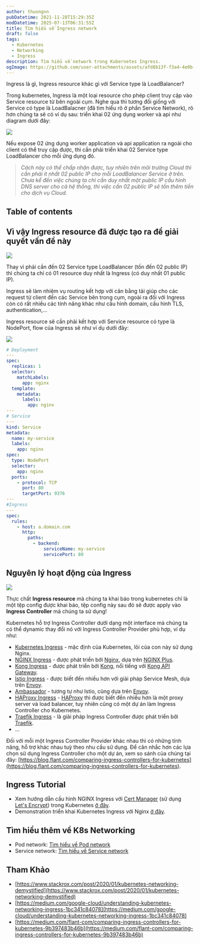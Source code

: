 ```yaml
---
author: thuongnn
pubDatetime: 2021-11-28T15:29:35Z
modDatetime: 2025-07-13T06:31:55Z
title: Tìm hiểu về Ingress network
draft: false
tags:
  - Kubernetes
  - Networking
  - Ingress
description: Tìm hiểu về network trong Kubernetes Ingress.
ogImage: https://github.com/user-attachments/assets/afd8b13f-f3a4-4e0b-a484-c293bf95e661
---
```


Ingress là gì, Ingress resource khác gì với Service type là LoadBalancer?

Trong kubernetes, Ingress là một loại resource cho phép client truy cập vào Service resource từ bên ngoài cụm. Nghe qua thì tương đối giống với Service có type là LoadBalacner (đã tìm hiểu rõ ở phần Service Network), rõ hơn chúng ta sẽ có ví dụ sau: triển khai 02 ứng dụng worker và api như diagram dưới đây:

![](https://github.com/user-attachments/assets/afd8b13f-f3a4-4e0b-a484-c293bf95e661)

Nếu expose 02 ứng dụng worker application và api application ra ngoài cho client có thể truy cập được, thì cần phải triển khai 02 Service type LoadBalancer cho mỗi ứng dụng đó.

> _Cách này có thể chấp nhận được, tuy nhiên trên môi trường Cloud thì cần phải ít nhất 02 public IP cho mỗi LoadBalancer Service ở trên. Chưa kể đến việc chúng ta chỉ cần duy nhất một public IP cấu hình DNS server cho cả hệ thống, thì việc cần 02 public IP sẽ tốn thêm tiền cho dịch vụ Cloud._

## Table of contents

## Vì vậy Ingress resource đã được tạo ra để giải quyết vấn đề này

![](https://github.com/user-attachments/assets/672cc4f1-7f4b-44ca-8dee-719bb489f225)

Thay vì phải cần đến 02 Service type LoadBalancer (tốn đến 02 public IP) thì chúng ta chỉ có 01 resource duy nhất là Ingress (có duy nhất 01 public IP).

Ingress sẽ làm nhiệm vụ routing kết hợp với cân bằng tải giúp cho các request từ client đến các Service bên trong cụm, ngoài ra đối với Ingress còn có rất nhiều các tính năng khác như cấu hình domain, cấu hình TLS, authentication,…

Ingress resource sẽ cần phải kết hợp với Service resource có type là NodePort, flow của Ingress sẽ như ví dụ dưới đây:

![](https://github.com/user-attachments/assets/79fb16d2-208e-4cd7-ac71-81168752e931)

```yaml
# Deployment
---
spec:
  replicas: 1
  selector:
    matchLabels:
      app: nginx
  template:
    metadata:
      labels:
        app: nginx
---
# Service
---
kind: Service
metadata:
  name: my-service
  labels:
    app: nginx
spec:
  type: NodePort
  selector:
    app: nginx
  ports:
    - protocol: TCP
      port: 80
      targetPort: 9376
---
#Ingress
---
spec:
  rules:
    - host: a.domain.com
      http:
        paths:
          - backend:
              serviceName: my-service
              servicePort: 80
```

## Nguyên lý hoạt động của Ingress

![](https://github.com/user-attachments/assets/f3963bc2-0c03-43af-bc28-057815adcaaf)

Thực chất **Ingress resource** mà chúng ta khai báo trong kubernetes chỉ là một tệp config được khai báo, tệp config này sau đó sẽ được apply vào **Ingress Controller** mà chúng ta sử dụng!

Kubernetes hỗ trợ Ingress Controller dưới dạng một interface mà chúng ta có thể dynamic thay đổi nó với Ingress Controller Provider phù hợp, ví dụ như:

- [Kubernetes Ingress](https://kubernetes.github.io/ingress-nginx/) - mặc định của Kubernetes, lõi của con này sử dụng Nginx.
- [NGINX Ingress](https://docs.nginx.com/nginx-ingress-controller/intro/nginx-ingress-controllers) - được phát triển bởi [Nginx](https://www.nginx.com/), dựa trên [NGINX Plus](https://www.nginx.com/products/nginx/).
- [Kong Ingress](https://docs.konghq.com/kubernetes-ingress-controller/) - được phát triển bởi [Kong](https://konghq.com/), nổi tiếng với [Kong API Gateway](https://docs.konghq.com/gateway-oss/).
- [Istio Ingress](https://istio.io/latest/docs/tasks/traffic-management/ingress/) - được biết đến nhiều hơn với giải pháp Service Mesh, dựa trên [Envoy](https://www.envoyproxy.io/).
- [Ambassador](https://www.getambassador.io/) - tương tự như Istio, cũng dựa trên [Envoy](https://www.envoyproxy.io/).
- [HAProxy Ingress](https://haproxy-ingress.github.io/docs/getting-started/) - [HAProxy](https://www.haproxy.com/) thì được biết đến nhiều hơn là một proxy server và load balancer, tuy nhiên cũng có một dự án làm Ingress Controller cho Kubernetes.
- [Traefik Ingress](https://doc.traefik.io/traefik/providers/kubernetes-ingress/) - là giải pháp Ingress Controller được phát triển bởi [Traefik](https://traefik.io/).
- …

Đối với mỗi một Ingress Controller Provider khác nhau thì có những tính năng, hỗ trợ khác nhau tuỳ theo nhu cầu sử dụng. Để cân nhắc hơn các lựa chọn sử dụng Ingress Controller cho một dự án, xem so sánh của chúng tại đây: [https://blog.flant.com/comparing-ingress-controllers-for-kubernetes](https://blog.flant.com/comparing-ingress-controllers-for-kubernetes).

## Ingress Tutorial

- Xem hướng dẫn cấu hình NGINX Ingress với [Cert Manager](https://cert-manager.io/docs/tutorials/acme/ingress/) (sử dụng [Let's Encrypt](https://letsencrypt.org/docs/)) trong Kubernetes [ở đây](https://medium.com/containerum/how-to-launch-nginx-ingress-and-cert-manager-in-kubernetes-55b182a80c8f).
- Demonstration triển khai Kubernetes Ingress với Nginx [ở đây](https://matthewpalmer.net/kubernetes-app-developer/articles/kubernetes-ingress-guide-nginx-example.html).

## Tìm hiểu thêm về K8s Networking
- Pod network: [Tìm hiểu về Pod network](/posts/kubernetes/learn-about-pod-network/)
- Service network: [Tìm hiểu về Service network](/posts/kubernetes/learn-about-service-network/)

## Tham Khảo

- [https://www.stackrox.com/post/2020/01/kubernetes-networking-demystified](https://www.stackrox.com/post/2020/01/kubernetes-networking-demystified)
- [https://medium.com/google-cloud/understanding-kubernetes-networking-ingress-1bc341c84078](https://medium.com/google-cloud/understanding-kubernetes-networking-ingress-1bc341c84078)
- [https://medium.com/flant-com/comparing-ingress-controllers-for-kubernetes-9b397483b46b](https://medium.com/flant-com/comparing-ingress-controllers-for-kubernetes-9b397483b46b)
